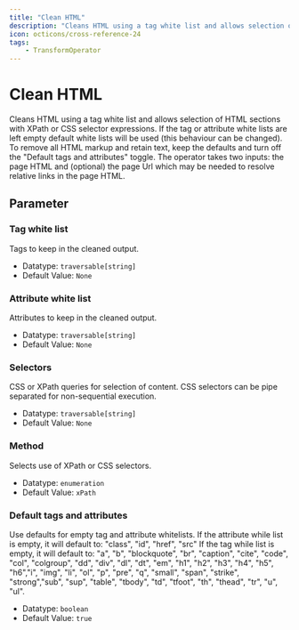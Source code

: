 ```yaml
---
title: "Clean HTML"
description: "Cleans HTML using a tag white list and allows selection of HTML sections with XPath or CSS selector expressions. If the tag or attribute white lists are left empty default white lists will be used (this behaviour can be changed). To remove all HTML markup and retain text, keep the defaults and turn off the "Default tags and attributes" toggle. The operator takes two inputs: the page HTML and (optional) the page Url which may be needed to resolve relative links in the page HTML."
icon: octicons/cross-reference-24
tags: 
    - TransformOperator
---
```

# Clean HTML
<!-- This file was generated - DO NOT CHANGE IT MANUALLY -->



Cleans HTML using a tag white list and allows selection of HTML sections with XPath or CSS selector expressions. If the tag or attribute white lists are left empty default white lists will be used (this behaviour can be changed). To remove all HTML markup and retain text, keep the defaults and turn off the "Default tags and attributes" toggle. The operator takes two inputs: the page HTML and (optional) the page Url which may be needed to resolve relative links in the page HTML.

## Parameter

### Tag white list

Tags to keep in the cleaned output.

- Datatype: `traversable[string]`
- Default Value: `None`



### Attribute white list

Attributes to keep in the cleaned output.

- Datatype: `traversable[string]`
- Default Value: `None`



### Selectors

CSS or XPath queries for selection of content. CSS selectors can be pipe separated for non-sequential execution.

- Datatype: `traversable[string]`
- Default Value: `None`



### Method

Selects use of XPath or CSS selectors.

- Datatype: `enumeration`
- Default Value: `xPath`



### Default tags and attributes

Use defaults for empty tag and attribute whitelists. If the attribute while list is empty, it will default to: "class", "id", "href", "src" If the tag while list is empty, it will default to: "a", "b", "blockquote", "br", "caption", "cite", "code", "col", "colgroup", "dd", "div", "dl", "dt", "em", "h1", "h2", "h3", "h4", "h5", "h6","i", "img", "li", "ol", "p", "pre", "q", "small", "span", "strike", "strong","sub", "sup", "table", "tbody", "td", "tfoot", "th", "thead", "tr", "u", "ul".

- Datatype: `boolean`
- Default Value: `true`



